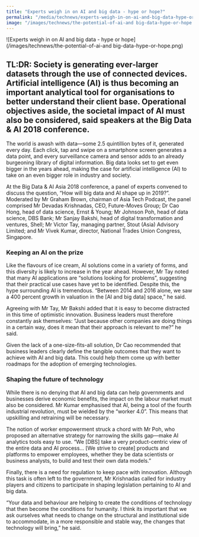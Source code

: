```yaml
---
title: "Experts weigh in on AI and big data - hype or hope?"
permalink: "/media/technews/experts-weigh-in-on-ai-and-big-data-hype-or-hope"
image: "/images/technews/the-potential-of-ai-and big-data-hype-or-hope.png"
---
```

![Experts weigh in on AI and big data - hype or hope](/images/technews/the-potential-of-ai-and big-data-hype-or-hope.png)

TL:DR: Society is generating ever-larger datasets through the use of connected devices. Artificial intelligence (AI) is thus becoming an important analytical tool for organisations to better understand their client base. Operational objectives aside, the societal impact of AI must also be considered, said speakers at the Big Data & AI 2018 conference.
---

The world is awash with data—some 2.5 quintillion bytes of it, generated every day. Each click, tap and swipe on a smartphone screen generates a data point, and every surveillance camera and sensor adds to an already burgeoning library of digital information. Big data looks set to get even bigger in the years ahead, making the case for artificial intelligence (AI) to take on an even bigger role in industry and society. 

At the Big Data & AI Asia 2018 conference, a panel of experts convened to discuss the question, “How will big data and AI shape up in 2019?”. Moderated by Mr Graham Brown, chairman of Asia Tech Podcast, the panel comprised Mr Devadas Krishnadas, CEO, Future-Moves Group; Dr Cao Hong, head of data science, Ernst & Young; Mr Johnson Poh, head of data science, DBS Bank; Mr Sanjay Bakshi, head of digital transformation and ventures, Shell; Mr Victor Tay, managing partner, Stout (Asia) Advisory Limited; and Mr Vivek Kumar, director, National Trades Union Congress, Singapore.

### **Keeping an AI on the prize**

Like the flavours of ice cream, AI solutions come in a variety of forms, and this diversity is likely to increase in the year ahead. However, Mr Tay noted that many AI applications are “solutions looking for problems”, suggesting that their practical use cases have yet to be identified. Despite this, the hype surrounding AI is tremendous. “Between 2014 and 2016 alone, we saw a 400 percent growth in valuation in the [AI and big data] space,” he said. 

Agreeing with Mr Tay, Mr Bakshi added that it is easy to become distracted in this time of optimistic innovation. Business leaders must therefore constantly ask themselves: “Just because other companies are doing things in a certain way, does it mean that their approach is relevant to me?” he said.

Given the lack of a one-size-fits-all solution, Dr Cao recommended that business leaders clearly define the tangible outcomes that they want to achieve with AI and big data. This could help them come up with better roadmaps for the adoption of emerging technologies.

### **Shaping the future of technology**

While there is no denying that AI and big data can help governments and businesses derive economic benefits, the impact on the labour market must also be considered. Mr Kumar emphasised that AI, being a tool of the fourth industrial revolution, must be wielded by the “worker 4.0”. This means that upskilling and retraining will be necessary. 

The notion of worker empowerment struck a chord with Mr Poh, who proposed an alternative strategy for narrowing the skills gap—make AI analytics tools easy to use. “We [DBS] take a very product-centric view of the entire data and AI process… [We strive to create] products and platforms to empower employees, whether they be data scientists or business analysts, to build and test their own data models.”

Finally, there is a need for regulation to keep pace with innovation. Although this task is often left to the government, Mr Krishnadas called for industry players and citizens to participate in shaping legislation pertaining to AI and big data. 

“Your data and behaviour are helping to create the conditions of technology that then become the conditions for humanity. I think its important that we ask ourselves what needs to change on the structural and institutional side to accommodate, in a more responsible and stable way, the changes that technology will bring,” he said.
